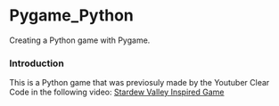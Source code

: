 # Pygame_Python
Creating a Python game with Pygame.

### Introduction
This is a Python game that was previosuly made by the Youtuber Clear Code in the following video:
[Stardew Valley Inspired Game](https://www.youtube.com/watch?v=T4IX36sP_0c&t=1525s)
